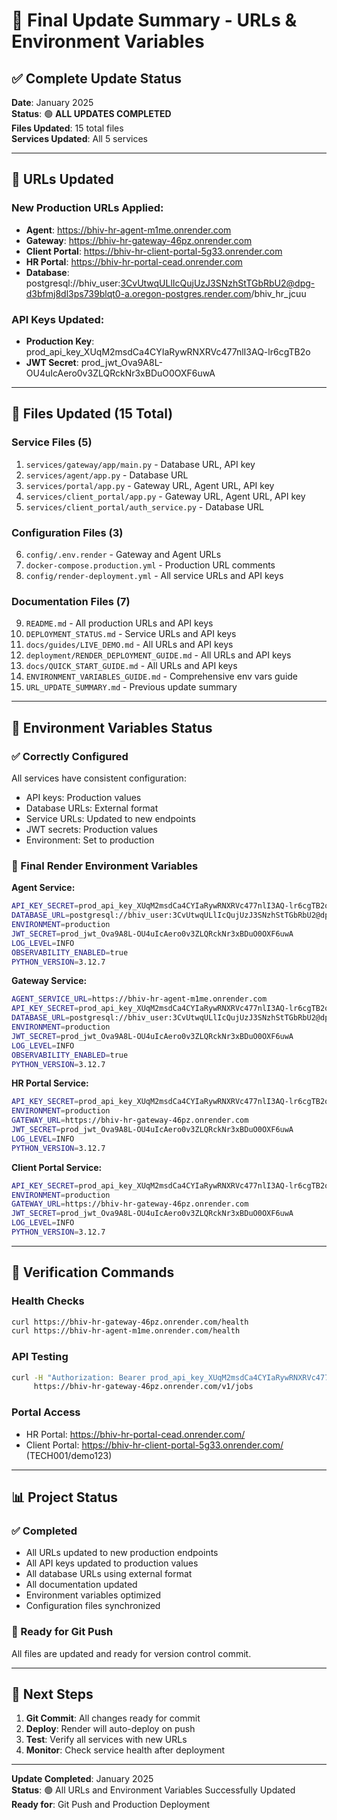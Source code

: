 # 🎯 Final Update Summary - URLs & Environment Variables

## ✅ **Complete Update Status**

**Date**: January 2025  
**Status**: 🟢 **ALL UPDATES COMPLETED**  
**Files Updated**: 15 total files  
**Services Updated**: All 5 services  

---

## 🔄 **URLs Updated**

### **New Production URLs Applied:**
- **Agent**: https://bhiv-hr-agent-m1me.onrender.com
- **Gateway**: https://bhiv-hr-gateway-46pz.onrender.com  
- **Client Portal**: https://bhiv-hr-client-portal-5g33.onrender.com
- **HR Portal**: https://bhiv-hr-portal-cead.onrender.com
- **Database**: postgresql://bhiv_user:3CvUtwqULlIcQujUzJ3SNzhStTGbRbU2@dpg-d3bfmj8dl3ps739blqt0-a.oregon-postgres.render.com/bhiv_hr_jcuu

### **API Keys Updated:**
- **Production Key**: prod_api_key_XUqM2msdCa4CYIaRywRNXRVc477nlI3AQ-lr6cgTB2o
- **JWT Secret**: prod_jwt_Ova9A8L-OU4uIcAero0v3ZLQRckNr3xBDuO0OXF6uwA

---

## 📁 **Files Updated (15 Total)**

### **Service Files (5)**
1. `services/gateway/app/main.py` - Database URL, API key
2. `services/agent/app.py` - Database URL  
3. `services/portal/app.py` - Gateway URL, Agent URL, API key
4. `services/client_portal/app.py` - Gateway URL, Agent URL, API key
5. `services/client_portal/auth_service.py` - Database URL

### **Configuration Files (3)**
6. `config/.env.render` - Gateway and Agent URLs
7. `docker-compose.production.yml` - Production URL comments
8. `config/render-deployment.yml` - All service URLs and API keys

### **Documentation Files (7)**
9. `README.md` - All production URLs and API keys
10. `DEPLOYMENT_STATUS.md` - Service URLs and API keys
11. `docs/guides/LIVE_DEMO.md` - All URLs and API keys
12. `deployment/RENDER_DEPLOYMENT_GUIDE.md` - All URLs and API keys
13. `docs/QUICK_START_GUIDE.md` - All URLs and API keys
14. `ENVIRONMENT_VARIABLES_GUIDE.md` - Comprehensive env vars guide
15. `URL_UPDATE_SUMMARY.md` - Previous update summary

---

## 🔧 **Environment Variables Status**

### **✅ Correctly Configured**
All services have consistent configuration:
- API keys: Production values
- Database URLs: External format
- Service URLs: Updated to new endpoints
- JWT secrets: Production values
- Environment: Set to production

### **🎯 Final Render Environment Variables**

**Agent Service:**
```bash
API_KEY_SECRET=prod_api_key_XUqM2msdCa4CYIaRywRNXRVc477nlI3AQ-lr6cgTB2o
DATABASE_URL=postgresql://bhiv_user:3CvUtwqULlIcQujUzJ3SNzhStTGbRbU2@dpg-d3bfmj8dl3ps739blqt0-a.oregon-postgres.render.com/bhiv_hr_jcuu
ENVIRONMENT=production
JWT_SECRET=prod_jwt_Ova9A8L-OU4uIcAero0v3ZLQRckNr3xBDuO0OXF6uwA
LOG_LEVEL=INFO
OBSERVABILITY_ENABLED=true
PYTHON_VERSION=3.12.7
```

**Gateway Service:**
```bash
AGENT_SERVICE_URL=https://bhiv-hr-agent-m1me.onrender.com
API_KEY_SECRET=prod_api_key_XUqM2msdCa4CYIaRywRNXRVc477nlI3AQ-lr6cgTB2o
DATABASE_URL=postgresql://bhiv_user:3CvUtwqULlIcQujUzJ3SNzhStTGbRbU2@dpg-d3bfmj8dl3ps739blqt0-a.oregon-postgres.render.com/bhiv_hr_jcuu
ENVIRONMENT=production
JWT_SECRET=prod_jwt_Ova9A8L-OU4uIcAero0v3ZLQRckNr3xBDuO0OXF6uwA
LOG_LEVEL=INFO
OBSERVABILITY_ENABLED=true
PYTHON_VERSION=3.12.7
```

**HR Portal Service:**
```bash
API_KEY_SECRET=prod_api_key_XUqM2msdCa4CYIaRywRNXRVc477nlI3AQ-lr6cgTB2o
ENVIRONMENT=production
GATEWAY_URL=https://bhiv-hr-gateway-46pz.onrender.com
JWT_SECRET=prod_jwt_Ova9A8L-OU4uIcAero0v3ZLQRckNr3xBDuO0OXF6uwA
LOG_LEVEL=INFO
PYTHON_VERSION=3.12.7
```

**Client Portal Service:**
```bash
API_KEY_SECRET=prod_api_key_XUqM2msdCa4CYIaRywRNXRVc477nlI3AQ-lr6cgTB2o
ENVIRONMENT=production
GATEWAY_URL=https://bhiv-hr-gateway-46pz.onrender.com
JWT_SECRET=prod_jwt_Ova9A8L-OU4uIcAero0v3ZLQRckNr3xBDuO0OXF6uwA
LOG_LEVEL=INFO
PYTHON_VERSION=3.12.7
```

---

## 🧪 **Verification Commands**

### **Health Checks**
```bash
curl https://bhiv-hr-gateway-46pz.onrender.com/health
curl https://bhiv-hr-agent-m1me.onrender.com/health
```

### **API Testing**
```bash
curl -H "Authorization: Bearer prod_api_key_XUqM2msdCa4CYIaRywRNXRVc477nlI3AQ-lr6cgTB2o" \
     https://bhiv-hr-gateway-46pz.onrender.com/v1/jobs
```

### **Portal Access**
- HR Portal: https://bhiv-hr-portal-cead.onrender.com/
- Client Portal: https://bhiv-hr-client-portal-5g33.onrender.com/ (TECH001/demo123)

---

## 📊 **Project Status**

### **✅ Completed**
- All URLs updated to new production endpoints
- All API keys updated to production values
- All database URLs using external format
- All documentation updated
- Environment variables optimized
- Configuration files synchronized

### **🎯 Ready for Git Push**
All files are updated and ready for version control commit.

---

## 🚀 **Next Steps**

1. **Git Commit**: All changes ready for commit
2. **Deploy**: Render will auto-deploy on push
3. **Test**: Verify all services with new URLs
4. **Monitor**: Check service health after deployment

---

**Update Completed**: January 2025  
**Status**: 🟢 All URLs and Environment Variables Successfully Updated  
**Ready for**: Git Push and Production Deployment
